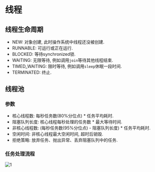 # 线程

## 线程生命周期

* NEW: 对象创建, 此时操作系统中线程还没被创建.
* RUNNABLE: 可运行或正在运行.
* BLOCKED: 等待synchronized锁.
* WAITING: 无限等待, 例如调用`join`等待其他线程结束.
* TIMED_WAITING: 限时等待, 例如调用`sleep`休眠一段时间.
* TERMINATED: 终止.

## 线程池

### 参数

* 核心线程数: 每秒任务数(80%分位点) * 任务平均耗时.
* 阻塞队列长度: 核心线程每秒处理的任务数 * 最大等待时间.
* 非核心线程数: (每秒任务数(95%分位点) - 阻塞队列长度) * 任务平均耗时.
* 空闲时间: 非核心线程最大空闲时间, 超时后销毁.
* 拒绝策略: 放弃任务、抛出异常、丢弃阻塞队列中的任务.

### 任务处理流程

![1](https://img.axlis.cn/note/Java/1.png)
